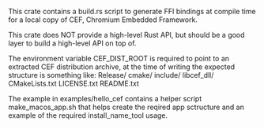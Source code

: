 This crate contains a build.rs script to generate FFI bindings at compile time
for a local copy of CEF, Chromium Embedded Framework.

This crate does NOT provide a high-level Rust API, but should be a good layer to build a high-level API on top of.

The environment variable CEF_DIST_ROOT is required to point to an extracted CEF
distribution archive, at the time of writing the expected structure is something like:
    Release/
    cmake/
    include/
    libcef_dll/
    CMakeLists.txt
    LICENSE.txt
    README.txt

The example in examples/hello_cef contains a helper script make_macos_app.sh
that helps create the reqired app sctructure and an example of the required
install_name_tool usage.
